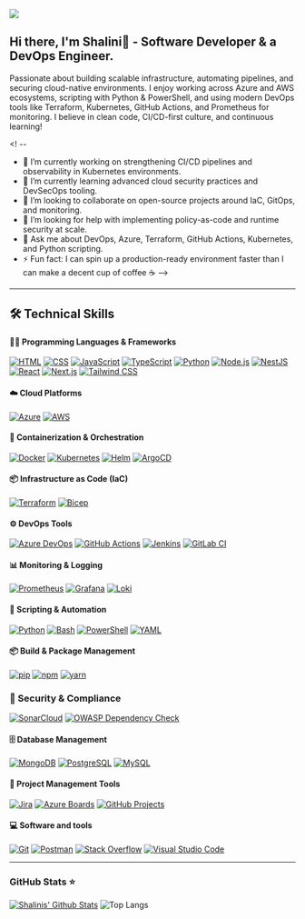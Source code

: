 ![](https://komarev.com/ghpvc/?username=Shalini-gowda0424&color=36b812)<br>

## Hi there, I'm Shalini👋 - Software Developer & a DevOps Engineer.

<p>
    Passionate about building scalable infrastructure, automating pipelines, and securing cloud-native environments. I enjoy working across Azure and AWS ecosystems, scripting with Python & PowerShell, and using modern DevOps tools like Terraform, Kubernetes, GitHub 
    Actions, and Prometheus for monitoring. I believe in clean code, CI/CD-first culture, and continuous learning!
</p>

<! --
- 🔭 I’m currently working on strengthening CI/CD pipelines and observability in Kubernetes environments.
- 🌱 I’m currently learning advanced cloud security practices and DevSecOps tooling.
- 👯 I’m looking to collaborate on open-source projects around IaC, GitOps, and monitoring.
- 🤔 I’m looking for help with implementing policy-as-code and runtime security at scale.
- 💬 Ask me about DevOps, Azure, Terraform, GitHub Actions, Kubernetes, and Python scripting.
- ⚡ Fun fact: I can spin up a production-ready environment faster than I can make a decent cup of coffee ☕
-->
---

## 🛠️ Technical Skills

#### 👨‍💻 Programming Languages & Frameworks

<p>
    <a href="#"><img alt="HTML" src="https://img.shields.io/badge/HTML-E34F26.svg?logo=html5&logoColor=white"></a>
    <a href="#"><img alt="CSS" src="https://img.shields.io/badge/CSS-1572B6.svg?logo=css3&logoColor=white"></a>
    <a href="#"><img alt="JavaScript" src="https://img.shields.io/badge/JavaScript-F7DF1E.svg?logo=javascript&logoColor=black"></a>
    <a href="#"><img alt="TypeScript" src="https://img.shields.io/badge/TypeScript-007ACC.svg?logo=typescript&logoColor=white"></a>
    <a href="#"><img alt="Python" src="https://img.shields.io/badge/Python-14354C.svg?logo=python&logoColor=white"></a>
    <a href="#"><img alt="Node.js" src="https://img.shields.io/badge/Node.js-43853D.svg?logo=node.js&logoColor=white"></a>
    <a href="#"><img alt="NestJS" src="https://img.shields.io/badge/NestJS-E0234E.svg?logo=nestjs&logoColor=white"></a>
    <a href="#"><img alt="React" src="https://img.shields.io/badge/React-20232A.svg?logo=react&logoColor=%2361DAFB"></a>
    <a href="#"><img alt="Next.js" src="https://img.shields.io/badge/Next.js-000000.svg?logo=nextdotjs&logoColor=white"></a>
    <a href="#"><img alt="Tailwind CSS" src="https://img.shields.io/badge/Tailwind_CSS-38B2AC.svg?logo=tailwind-css&logoColor=white"></a>
</p>

#### ☁️ Cloud Platforms

<p>
    <a href="#"><img alt="Azure" src="https://img.shields.io/badge/Microsoft%20Azure-0089D6.svg?logo=microsoft-azure&logoColor=white"></a>
    <a href="#"><img alt="AWS" src="https://img.shields.io/badge/AWS-232F3E.svg?logo=amazon-aws&logoColor=white"></a>
</p>

#### 🐳 Containerization & Orchestration

<p>
    <a href="#"><img alt="Docker" src="https://img.shields.io/badge/Docker-2496ED.svg?logo=docker&logoColor=white"></a>
    <a href="#"><img alt="Kubernetes" src="https://img.shields.io/badge/Kubernetes-326CE5.svg?logo=kubernetes&logoColor=white"></a>
    <a href="#"><img alt="Helm" src="https://img.shields.io/badge/Helm-0F1689.svg?logo=helm&logoColor=white"></a>
    <a href="#"><img alt="ArgoCD" src="https://img.shields.io/badge/ArgoCD-EF7B4D.svg?logo=argo&logoColor=white"></a>
</p>

#### 📦 Infrastructure as Code (IaC)

<p>
    <a href="#"><img alt="Terraform" src="https://img.shields.io/badge/Terraform-623CE4.svg?logo=terraform&logoColor=white"></a>
    <a href="#"><img alt="Bicep" src="https://img.shields.io/badge/Azure%20Bicep-5196C7.svg?logo=azure&logoColor=white"></a>
</p>

#### ⚙️ DevOps Tools

<p>
    <a href="#"><img alt="Azure DevOps" src="https://img.shields.io/badge/Azure_DevOps-0078D7.svg?logo=azure-devops&logoColor=white"></a>
    <a href="#"><img alt="GitHub Actions" src="https://img.shields.io/badge/GitHub%20Actions-2088FF.svg?logo=github-actions&logoColor=white"></a>
    <a href="#"><img alt="Jenkins" src="https://img.shields.io/badge/Jenkins-D24939.svg?logo=jenkins&logoColor=white"></a>
    <a href="#"><img alt="GitLab CI" src="https://img.shields.io/badge/GitLab_CI/CD-FC6D26.svg?logo=gitlab&logoColor=white"></a>
</p>

#### 📊 Monitoring & Logging

<p>
    <a href="#"><img alt="Prometheus" src="https://img.shields.io/badge/Prometheus-E6522C.svg?logo=prometheus&logoColor=white"></a>
    <a href="#"><img alt="Grafana" src="https://img.shields.io/badge/Grafana-F46800.svg?logo=grafana&logoColor=white"></a>
    <a href="#"><img alt="Loki" src="https://img.shields.io/badge/Loki-0A0A0A.svg?logo=grafana-loki&logoColor=white"></a>
</p>

#### 🤖 Scripting & Automation

<p>
    <a href="#"><img alt="Python" src="https://img.shields.io/badge/Python-14354C.svg?logo=python&logoColor=white"></a>
    <a href="#"><img alt="Bash" src="https://img.shields.io/badge/Bash-121011.svg?logo=gnu-bash&logoColor=white"></a>
    <a href="#"><img alt="PowerShell" src="https://img.shields.io/badge/PowerShell-5391FE.svg?logo=powershell&logoColor=white"></a>
    <a href="#"><img alt="YAML" src="https://img.shields.io/badge/YAML-000.svg?logo=yaml&logoColor=white"></a>
</p>

#### 📦 Build & Package Management

<p>
    <a href="#"><img alt="pip" src="https://img.shields.io/badge/pip-3776AB.svg?logo=pypi&logoColor=white"></a>
    <a href="#"><img alt="npm" src="https://img.shields.io/badge/npm-CB3837.svg?logo=npm&logoColor=white"></a>
    <a href="#"><img alt="yarn" src="https://img.shields.io/badge/Yarn-2C8EBB.svg?logo=yarn&logoColor=white"></a>
</p>

### 🔐 Security & Compliance

<p>
    <a href="#"><img alt="SonarCloud" src="https://img.shields.io/badge/SonarCloud-F3702A.svg?logo=sonarcloud&logoColor=white"></a>
    <a href="#"><img alt="OWASP Dependency Check" src="https://img.shields.io/badge/OWASP-000000.svg?logo=owasp&logoColor=white"></a>
</p>

#### 🗄️ Database Management

<p>
    <a href="#"><img alt="MongoDB" src="https://img.shields.io/badge/MongoDB-4EA94B.svg?logo=mongodb&logoColor=white"></a>
    <a href="#"><img alt="PostgreSQL" src="https://img.shields.io/badge/PostgreSQL-336791.svg?logo=postgresql&logoColor=white"></a>
    <a href="#"><img alt="MySQL" src="https://img.shields.io/badge/MySQL-00758F.svg?logo=mysql&logoColor=white"></a>
</p>

#### 🧰 Project Management Tools

<p>
    <a href="#"><img alt="Jira" src="https://img.shields.io/badge/Jira-0052CC.svg?logo=jira&logoColor=white"></a>
    <a href="#"><img alt="Azure Boards" src="https://img.shields.io/badge/Azure%20Boards-0078D7.svg?logo=azure-devops&logoColor=white"></a>
    <a href="#"><img alt="GitHub Projects" src="https://img.shields.io/badge/GitHub_Projects-181717.svg?logo=github&logoColor=white"></a>
</p>

#### 💻 Software and tools

<p>
    <a href="#"><img alt="Git" src="https://img.shields.io/badge/Git-F05032.svg?logo=git&logoColor=white"></a>
    <a href="#"><img alt="Postman" src="https://img.shields.io/badge/Postman-FF6C37?logo=postman&logoColor=white"></a>
    <a href="#"><img alt="Stack Overflow" src="https://img.shields.io/badge/-Stack%20Overflow-FE7A16?logo=stack-overflow&logoColor=white"></a>
    <a href="#"><img alt="Visual Studio Code" src="https://img.shields.io/badge/Visual%20Studio%20Code-0078d7.svg?logo=visual-studio-code&logoColor=white"></a>
</p>

---

### GitHub Stats ⭐
[![Shalinis' Github Stats](https://github-readme-stats.vercel.app/api?username=Shalini-gowda0424&show_icons=true)](https://github.com/anuraghazra/github-readme-stats)
![Top Langs](https://github-readme-stats.vercel.app/api/top-langs/?username=Shalini-gowda0424&hide=TeX&layout=compact)
